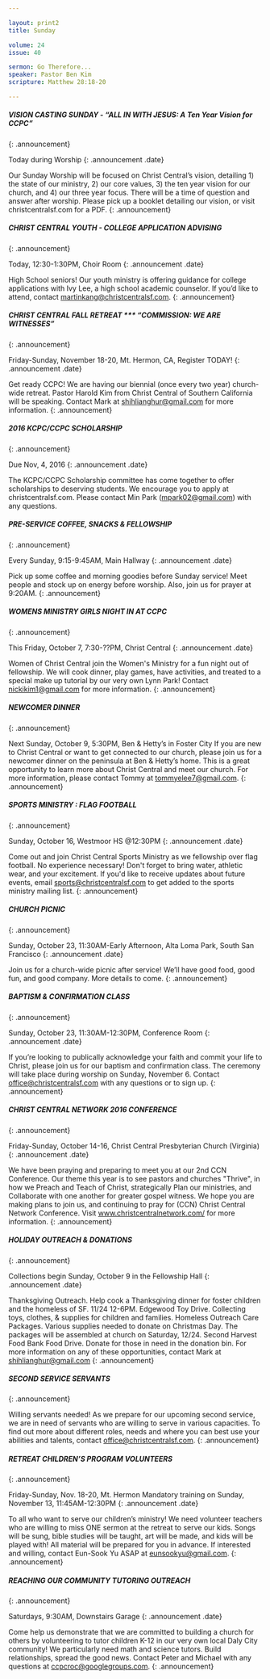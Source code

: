 ```yaml
--- 

layout: print2
title: Sunday

volume: 24
issue: 40

sermon: Go Therefore...
speaker: Pastor Ben Kim
scripture: Matthew 28:18-20

---
```


##### VISION CASTING SUNDAY - “ALL IN WITH JESUS: A Ten Year Vision for CCPC”
{: .announcement}

Today during Worship
{: .announcement .date}

Our Sunday Worship will be focused on Christ Central’s vision, detailing 1) the state of our ministry, 2) our core values, 3) the ten year vision for our church, and 4) our three year focus. There will be a time of question and answer after worship. Please pick up a booklet detailing our vision, or visit christcentralsf.com for a PDF.
{: .announcement}

##### CHRIST CENTRAL YOUTH - COLLEGE APPLICATION ADVISING
{: .announcement}

Today, 12:30-1:30PM, Choir Room
{: .announcement .date}

High School seniors! Our youth ministry is offering guidance for college applications with Ivy Lee, a high school academic counselor.  If you’d like to attend, contact martinkang@christcentralsf.com.
{: .announcement}

##### CHRIST CENTRAL FALL RETREAT *** “COMMISSION: WE ARE WITNESSES”
{: .announcement}

Friday-Sunday, November 18-20, Mt. Hermon, CA, Register TODAY!
{: .announcement .date}

Get ready CCPC! We are having our biennial (once every two year) church-wide retreat. Pastor Harold Kim from Christ Central of Southern California will be speaking. Contact Mark at shihlianghur@gmail.com for more information.
{: .announcement}

##### 2016 KCPC/CCPC SCHOLARSHIP
{: .announcement}

Due Nov, 4, 2016
{: .announcement .date}

The KCPC/CCPC Scholarship committee has come together to offer scholarships to deserving students. We encourage you to apply at christcentralsf.com. Please contact Min Park (mpark02@gmail.com) with any questions.

##### PRE-SERVICE COFFEE, SNACKS & FELLOWSHIP
{: .announcement}

Every Sunday, 9:15-9:45AM, Main Hallway
{: .announcement .date}

Pick up some coffee and morning goodies before Sunday service! Meet people and stock up on energy before worship. Also, join us for prayer at 9:20AM.
{: .announcement}

##### WOMENS MINISTRY GIRLS NIGHT IN AT CCPC
{: .announcement}

This Friday, October 7, 7:30-??PM, Christ Central
{: .announcement .date}

Women of Christ Central join the Women's Ministry for a fun night out of fellowship. We will cook dinner, play games, have activities, and treated to a special make up tutorial by our very own Lynn Park! Contact nickikim1@gmail.com for more information. 
{: .announcement}

##### NEWCOMER DINNER
{: .announcement}

Next Sunday, October 9, 5:30PM, Ben & Hetty’s in Foster City
If you are new to Christ Central or want to get connected to our church, please join us for a newcomer dinner on the peninsula at Ben & Hetty’s home. This is a great opportunity to learn more about Christ Central and meet our church. For more information, please contact Tommy at tommyelee7@gmail.com.
{: .announcement}

##### SPORTS MINISTRY : FLAG FOOTBALL 
{: .announcement}

Sunday, October 16, Westmoor HS @12:30PM
{: .announcement .date}

Come out and join Christ Central Sports Ministry as we fellowship over flag football. No experience necessary! Don't forget to bring water, athletic wear, and your excitement.  If you'd like to receive updates about future events, email sports@christcentralsf.com to get added to the sports ministry mailing list. 
{: .announcement}

##### CHURCH PICNIC
{: .announcement}

Sunday, October 23, 11:30AM-Early Afternoon, Alta Loma Park, South San Francisco
{: .announcement .date}

Join us for a church-wide picnic after service! We’ll have good food, good fun, and good company. More details to come.
{: .announcement}

##### BAPTISM & CONFIRMATION CLASS
{: .announcement}

Sunday, October 23, 11:30AM-12:30PM, Conference Room
{: .announcement .date}

If you’re looking to publically acknowledge your faith and commit your life to Christ, please join us for our baptism and confirmation class. The ceremony will take place during worship on Sunday, November 6. Contact office@christcentralsf.com with any questions or to sign up.
{: .announcement}

##### CHRIST CENTRAL NETWORK 2016 CONFERENCE
{: .announcement}

Friday-Sunday, October 14-16, Christ Central Presbyterian Church (Virginia)
{: .announcement .date}

We have been praying and preparing to meet you at our 2nd CCN Conference. Our theme this year is to see pastors and churches "Thrive", in how we Preach and Teach of Christ, strategically Plan our ministries, and Collaborate with one another for greater gospel witness. We hope you are making plans to join us, and continuing to pray for (CCN) Christ Central Network Conference. Visit www.christcentralnetwork.com/ for more information.
{: .announcement}

##### HOLIDAY OUTREACH & DONATIONS
{: .announcement}

Collections begin Sunday, October 9 in the Fellowship Hall
{: .announcement .date}

Thanksgiving Outreach. Help cook a Thanksgiving dinner for foster children and the homeless of SF. 11/24 12-6PM.
Edgewood Toy Drive. Collecting toys, clothes, & supplies for children and families.
Homeless Outreach Care Packages. Various supplies needed to donate on Christmas Day. The packages will be assembled at church on Saturday, 12/24.
Second Harvest Food Bank Food Drive. Donate for those in need in the donation bin.
For more information on any of these opportunities, contact Mark at shihlianghur@gmail.com
{: .announcement}

##### SECOND SERVICE SERVANTS
{: .announcement}

Willing servants needed! As we prepare for our upcoming second service, we are in need of servants who are willing to serve in various capacities. To find out more about different roles, needs and where you can best use your abilities and talents, contact office@christcentralsf.com.
{: .announcement}

##### RETREAT CHILDREN’S PROGRAM VOLUNTEERS
{: .announcement}

Friday-Sunday, Nov. 18-20, Mt. Hermon
Mandatory training on Sunday, November 13, 11:45AM-12:30PM
{: .announcement .date}

To all who want to serve our children’s ministry! We need volunteer teachers who are willing to miss ONE sermon at the retreat to serve our kids. Songs will be sung, bible studies will be taught, art will be made, and kids will be played with! All material will be prepared for you in advance. If interested and willing, contact Eun-Sook Yu ASAP at eunsookyu@gmail.com.
{: .announcement}

##### REACHING OUR COMMUNITY TUTORING OUTREACH
{: .announcement}

Saturdays, 9:30AM, Downstairs Garage
{: .announcement .date}

Come help us demonstrate that we are committed to building a church for others by volunteering to tutor children K-12 in our very own local Daly City community! We particularly need math and science tutors. Build relationships, spread the good news. Contact Peter and Michael with any questions at ccpcroc@googlegroups.com.
{: .announcement}